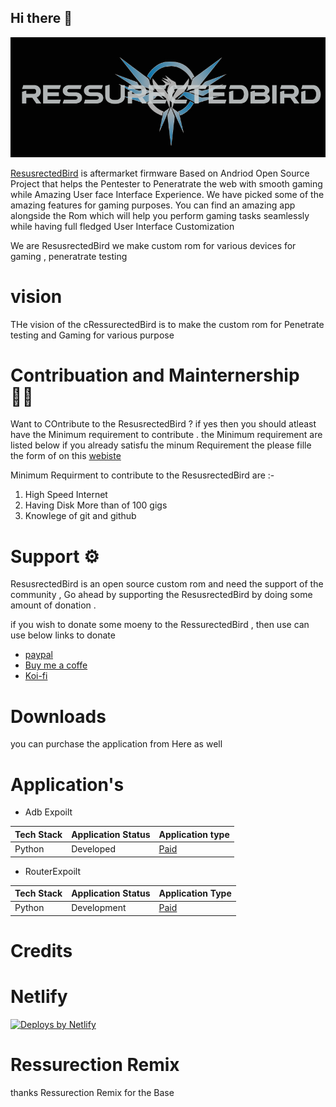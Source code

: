 
## Hi there 👋
![Screenshot](alogo.jpg)

[ResusrectedBird](https://ressurectedbird.netlify.app/) is aftermarket firmware  Based on Andriod Open Source Project that helps the Pentester to Peneratrate the web with smooth gaming while  Amazing User face Interface Experience. We have picked some of the amazing features for gaming purposes.  You can find an amazing app alongside the Rom which will help you perform gaming tasks seamlessly while having full fledged User Interface Customization 
 

We are ResusrectedBird we make custom rom for various devices  for gaming , peneratrate testing 
 
 # vision 
 THe vision of the cRessurectedBird is to make the custom rom for Penetrate testing and  Gaming for various purpose 

# Contribuation and Mainternership  👨‍💻
Want to COntribute to the ResusrectedBird ? if yes then you should atleast have the  Minimum requirement to contribute . the Minimum requirement are listed below  if you already satisfu the minum Requirement the please fille the form of on this [webiste](https://ressurectedbird.netlify.app/contribution.html)

Minimum Requirment to contribute to the ResusrectedBird are :-
1. High Speed Internet 
2. Having Disk More than of 100 gigs  
3. Knowlege of git and github


# Support ⚙

ResusrectedBird is an open source  custom rom and need the support of the community , Go ahead by supporting the ResusrectedBird by doing  some amount of donation . 

 

if you wish to donate some moeny to the RessurectedBird , then use can use below links to donate 



* [paypal](pypal.me/deadshot0x7)
* [Buy me a coffe](https://www.buymeacoffee.com/Deadshot0x7/ressuretcedbird)
* [Koi-fi](https://ko-fi.com/post/Piyasha-Thecustomrom-X8X65CE1W)
# Downloads
you can purchase the application from Here as well 
# Application's 

* Adb Expoilt

| Tech Stack | Application Status | Application type | 
|------------|----------------- |---------------------| 
| Python | Developed  | [Paid](https://application.ressurectedbird.co.in/ADBcheckout.html)

* RouterExpoilt

| Tech Stack | Application Status | Application Type | 
|------------|--------------------|------------------|
| Python | Development | [Paid](https://application.ressurectedbird.co.in/REcheckout.htmlZ)

# Credits
# Netlify 
<a href="https://www.netlify.com"> <img src="https://www.netlify.com/v3/img/components/netlify-light.svg" alt="Deploys by Netlify" /> </a>
# Ressurection Remix

thanks Ressurection Remix for the Base
<!--

**Here are some ideas to get you started:**

🙋‍♀️ A short introduction - what is your organization all about?
🌈 Contribution guidelines - how can the community get involved?
👩‍💻 Useful resources - where can the community find your docs? Is there anything else the community should know?
🍿 Fun facts - what does your team eat for breakfast?
🧙 Remember, you can do mighty things with the power of [Markdown](https://guides.github.com/features/mastering-markdown/)
-->
